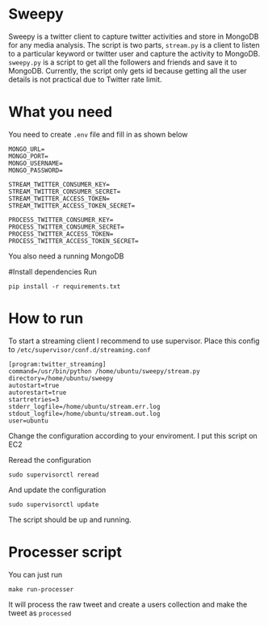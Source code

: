 # Sweepy
Sweepy is a twitter client to capture twitter activities and store in MongoDB for any media analysis. The script is two parts, `stream.py` is a client to listen to a particular keyword or twitter user and capture the activity to MongoDB. `sweepy.py` is a script to get all the followers and friends and save it to MongoDB. Currently, the script only gets id because getting all the user details is not practical due to Twitter rate limit.

# What you need
You need to create `.env` file and fill in as shown below
```
MONGO_URL=
MONGO_PORT=
MONGO_USERNAME=
MONGO_PASSWORD=

STREAM_TWITTER_CONSUMER_KEY=
STREAM_TWITTER_CONSUMER_SECRET=
STREAM_TWITTER_ACCESS_TOKEN=
STREAM_TWITTER_ACCESS_TOKEN_SECRET=

PROCESS_TWITTER_CONSUMER_KEY=
PROCESS_TWITTER_CONSUMER_SECRET=
PROCESS_TWITTER_ACCESS_TOKEN=
PROCESS_TWITTER_ACCESS_TOKEN_SECRET=

```

You also need a running MongoDB

#Install dependencies
Run 

```
pip install -r requirements.txt
```

# How to run

To start a streaming client I recommend to use supervisor. Place this config to `/etc/supervisor/conf.d/streaming.conf`

```
[program:twitter_streaming]
command=/usr/bin/python /home/ubuntu/sweepy/stream.py
directory=/home/ubuntu/sweepy
autostart=true
autorestart=true
startretries=3
stderr_logfile=/home/ubuntu/stream.err.log
stdout_logfile=/home/ubuntu/stream.out.log
user=ubuntu
```

Change the configuration according to your enviroment. I put this script on EC2

Reread the configuration

```
sudo supervisorctl reread
```

And update the configuration

```
sudo supervisorctl update
```

The script should be up and running. 

# Processer script

You can just run 

```
make run-processer
```

It will process the raw tweet and create a users collection and make the tweet as `processed`
